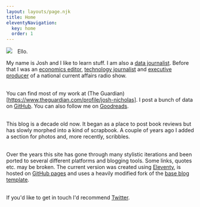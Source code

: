 ```yaml
---
layout: layouts/page.njk
title: Home
eleventyNavigation:
  key: home
  order: 1
---
```


<div style="margin:auto !important; max-width:700px !important;">

<img src="{{ '/img/about.png' | url }}" style="max-width:200px !important;height:auto !important; align = 'left' !important; margin: 0px 10px 0px 0px !important;"/> Ello. <br>

My name is Josh and I like to learn stuff. I am also a [data journalist](https://www.theguardian.com/profile/josh-nicholas). Before that I was an [economics editor](https://theconversation.com/speaking-with-law-professor-cass-sunstein-on-why-behavioural-science-is-always-nudging-us-101074), [technology journalist](https://www.businessinsider.com.au/photos-inside-the-library-of-the-future-2015-12) and [executive producer](https://www.thewire.org.au/about/team/alumni/) of a national current affairs radio show.<br><br>


You can find most of my work at (The Guardian)[https://www.theguardian.com/profile/josh-nicholas]. I post a bunch of data on [GitHub](https://github.com/joshnicholas). You can also follow me on [Goodreads](https://www.goodreads.com/joshnicholas).<br><br>


This blog is a decade old now. It began as a place to post book reviews but has slowly morphed into a kind of scrapbook. A couple of years ago I added a section for photos and, more recently, scribbles. <br><br>

Over the years this site has gone through many stylistic iterations and been ported to several different platforms and blogging tools. Some links, quotes etc. may be broken. The current version was created using [Eleventy](https://www.11ty.dev/), is hosted on [GitHub pages](https://github.com/joshnicholas/blog) and uses a heavily modified fork of the [base blog template](https://github.com/11ty/eleventy-base-blog).<br><br>

If you'd like to get in touch I'd recommend [Twitter](https://twitter.com/joshcnicholas).